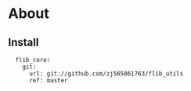 # About

## Install
```
  flib_core:
    git:
      url: git://github.com/zj565061763/flib_utils
      ref: master
```
